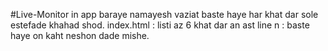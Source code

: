 #Live-Monitor
in app baraye namayesh vaziat baste haye har khat dar sole estefade khahad shod.
index.html : listi az 6 khat dar an ast
line n : baste haye on kaht neshon dade mishe.